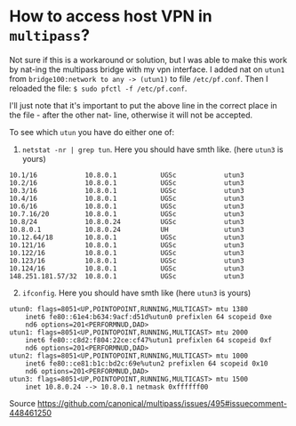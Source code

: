 # How to access host VPN in `multipass`?
Not sure if this is a workaround or solution, but I was able to make this work by nat-ing the multipass bridge with my vpn interface.
I added nat on `utun1` from `bridge100:network to any -> (utun1)` to file `/etc/pf.conf`. Then I reloaded the file: `$ sudo pfctl -f /etc/pf.conf`.

I'll just note that it's important to put the above line in the correct place in the file - after the other nat- line, otherwise it will not be accepted.

To see which `utun` you have do either one of:
1. `netstat -nr | grep tun`. Here  you should have smth like. (here `utun3` is yours)
```
10.1/16            10.8.0.1           UGSc            utun3
10.2/16            10.8.0.1           UGSc            utun3
10.3/16            10.8.0.1           UGSc            utun3
10.4/16            10.8.0.1           UGSc            utun3
10.6/16            10.8.0.1           UGSc            utun3
10.7.16/20         10.8.0.1           UGSc            utun3
10.8/24            10.8.0.24          UGSc            utun3
10.8.0.1           10.8.0.24          UH              utun3
10.12.64/18        10.8.0.1           UGSc            utun3
10.121/16          10.8.0.1           UGSc            utun3
10.122/16          10.8.0.1           UGSc            utun3
10.123/16          10.8.0.1           UGSc            utun3
10.124/16          10.8.0.1           UGSc            utun3
148.251.181.57/32  10.8.0.1           UGSc            utun3
```
2. `ifconfig`. Here you should have smth like (here `utun3` is yours)
```
utun0: flags=8051<UP,POINTOPOINT,RUNNING,MULTICAST> mtu 1380
	inet6 fe80::61e4:b634:9acf:d51d%utun0 prefixlen 64 scopeid 0xe
	nd6 options=201<PERFORMNUD,DAD>
utun1: flags=8051<UP,POINTOPOINT,RUNNING,MULTICAST> mtu 2000
	inet6 fe80::c8d2:f804:22ce:cf47%utun1 prefixlen 64 scopeid 0xf
	nd6 options=201<PERFORMNUD,DAD>
utun2: flags=8051<UP,POINTOPOINT,RUNNING,MULTICAST> mtu 1000
	inet6 fe80::ce81:b1c:bd2c:69e%utun2 prefixlen 64 scopeid 0x10
	nd6 options=201<PERFORMNUD,DAD>
utun3: flags=8051<UP,POINTOPOINT,RUNNING,MULTICAST> mtu 1500
	inet 10.8.0.24 --> 10.8.0.1 netmask 0xffffff00
```

Source https://github.com/canonical/multipass/issues/495#issuecomment-448461250
